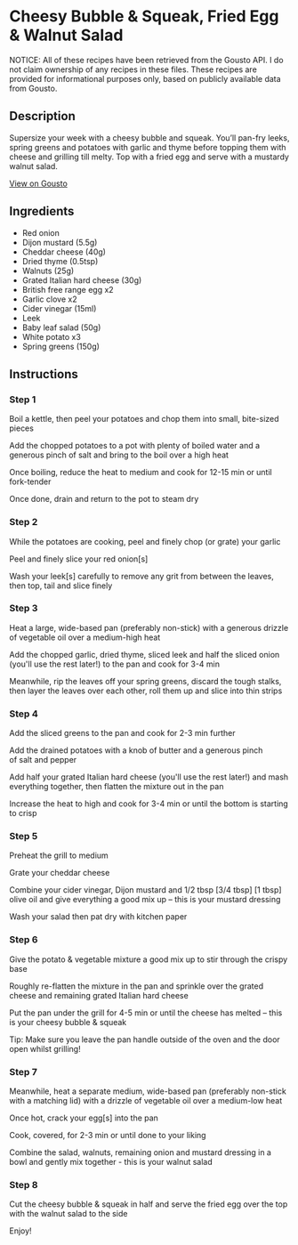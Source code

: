 # Cheesy Bubble & Squeak, Fried Egg & Walnut Salad

NOTICE: All of these recipes have been retrieved from the Gousto API. I do not claim ownership of any recipes in these files. These recipes are provided for informational purposes only, based on publicly available data from Gousto.

## Description

Supersize your week with a cheesy bubble and squeak. You’ll pan-fry leeks, spring greens and potatoes with garlic and thyme before topping them with cheese and grilling till melty. Top with a fried egg and serve with a mustardy walnut salad.

[View on Gousto](https://www.gousto.co.uk/recipes/cookbook/cheesy-bubble-squeak-fried-egg-walnut-salad)

## Ingredients

- Red onion
- Dijon mustard (5.5g)
- Cheddar cheese (40g)
- Dried thyme (0.5tsp)
- Walnuts (25g)
- Grated Italian hard cheese (30g)
- British free range egg x2
- Garlic clove x2
- Cider vinegar (15ml)
- Leek
- Baby leaf salad (50g)
- White potato x3
- Spring greens (150g)

## Instructions


### Step 1

Boil a kettle, then peel your potatoes and chop them into small, bite-sized pieces

Add the chopped potatoes to a pot with plenty of boiled water and a generous pinch of salt and bring to the boil over a high heat

Once boiling, reduce the heat to medium and cook for 12-15 min or until fork-tender

Once done, drain and return to the pot to steam dry


### Step 2

While the potatoes are cooking, peel and finely chop (or grate) your garlic

Peel and finely slice your red onion[s]

Wash your leek[s] carefully to remove any grit from between the leaves, then top, tail and slice finely


### Step 3

Heat a large, wide-based pan (preferably non-stick) with a generous drizzle of vegetable oil over a medium-high heat

Add the chopped garlic, dried thyme, sliced leek and half the sliced onion (you'll use the rest later!) to the pan and cook for 3-4 min

Meanwhile, rip the leaves off your spring greens, discard the tough stalks, then layer the leaves over each other, roll them up and slice into thin strips


### Step 4

Add the sliced greens to the pan and cook for 2-3 min further

Add the drained potatoes with a knob of butter and a generous pinch of salt and pepper

Add half your grated Italian hard cheese (you'll use the rest later!) and mash everything together, then flatten the mixture out in the pan

Increase the heat to high and cook for 3-4 min or until the bottom is starting to crisp


### Step 5

Preheat the grill to medium

Grate your cheddar cheese

Combine your cider vinegar, Dijon mustard and 1/2 tbsp [3/4 tbsp] [1 tbsp] olive oil and give everything a good mix up – this is your mustard dressing

Wash your salad then pat dry with kitchen paper


### Step 6

Give the potato & vegetable mixture a good mix up to stir through the crispy base

Roughly re-flatten the mixture in the pan and sprinkle over the grated cheese and remaining grated Italian hard cheese

Put the pan under the grill for 4-5 min or until the cheese has melted – this is your cheesy bubble & squeak

Tip: Make sure you leave the pan handle outside of the oven and the door open whilst grilling!


### Step 7

Meanwhile, heat a separate medium, wide-based pan (preferably non-stick with a matching lid) with a drizzle of vegetable oil over a medium-low heat

Once hot, crack your egg[s] into the pan

Cook, covered, for 2-3 min or until done to your liking

Combine the salad, walnuts, remaining onion and mustard dressing in a bowl and gently mix together - this is your walnut salad

### Step 8

Cut the cheesy bubble & squeak in half and serve the fried egg over the top with the walnut salad to the side

Enjoy!

